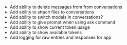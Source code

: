 - Add ability to delete messages from from conversations
- Add ability to attach files to conversations
- Add ability to switch models in conversations?
- Add ability to give prompt when using ask command
- Add ability to show current token usage
- Add ability to show available tokens
- Add logging for raw entries and responses for app
